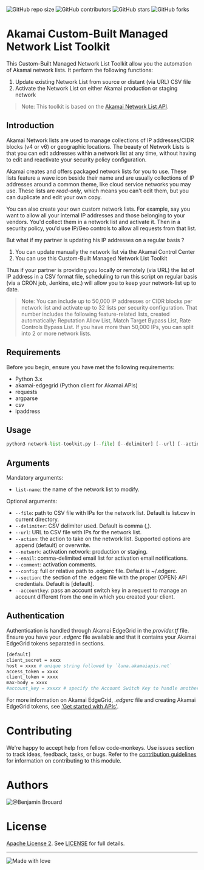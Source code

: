 
<!--- These are examples. See https://shields.io for others or to customize this set of shields. You might want to include dependencies, project status and licence info here --->
![GitHub repo size](https://img.shields.io/github/repo-size/brrbrr/akamai-custom-built-managed-network-list-toolkit)
![GitHub contributors](https://img.shields.io/github/contributors/brrbrr/akamai-custom-built-managed-network-list-toolkit)
![GitHub stars](https://img.shields.io/github/stars/brrbrr/akamai-custom-built-managed-network-list-toolkit?style=social)
![GitHub forks](https://img.shields.io/github/forks/brrbrr/akamai-custom-built-managed-network-list-toolkit?style=social)
# Akamai Custom-Built Managed Network List Toolkit

This Custom-Built Managed Network List Toolkit allow you the automation of Akamai network lists.
It perform the following functions:

1. Update existing Network List from source or distant (via URL) CSV file
2. Activate the Network List on either Akamai production or staging network
> Note: This toolkit is based on the [Akamai Network List API](https://techdocs.akamai.com/network-lists/reference/api).
## Introduction
Akamai Network lists are used to manage collections of IP addresses/CIDR blocks (v4 or v6) or geographic locations.
The beauty of Network Lists is that you can edit addresses within a network list at any time, without having to edit and reactivate your security policy configuration.

Akamai​ creates and offers packaged network lists for you to use. These lists feature a wave icon beside their name and are usually collections of IP addresses around a common theme, like cloud service networks you may use. These lists are *read-only*, which means you can't edit them, but you can duplicate and edit your own copy.

You can also create your own custom network lists. For example, say you want to allow all your internal IP addresses and those belonging to your vendors. You'd collect them in a network list and activate it. Then in a security policy, you'd use IP/Geo controls to allow all requests from that list.

But what if my partner is updating his IP addresses on a regular basis ?
1. You can update manually the network list via the Akamai Control Center
2. You can use this Custom-Built Managed Network List Toolkit

Thus if your partner is providing you locally or remotely (via URL) the list of IP address in a CSV format file, scheduling to run this script on regular basis (via a CRON job, Jenkins, etc.) will allow you to keep your network-list up to date.


> Note: You can include up to 50,000 IP addresses or CIDR blocks per network list and activate up to 32 lists per security configuration. That number includes the following feature-related lists, created automatically: Reputation Allow List, Match Target Bypass List, Rate Controls Bypass List. If you have more than 50,000 IPs, you can split into 2 or more network lists.

## Requirements
Before you begin, ensure you have met the following requirements:

- Python 3.x
- akamai-edgegrid (Python client for Akamai APIs)
- requests
- argparse
- csv
- ipaddress


## Usage
```python
python3 network-list-toolkit.py [--file] [--delimiter] [--url] [--action] [--network] [--email] [--comment] [--config] [--section] [--accountkey] list-name
```

## Arguments
Mandatory arguments:
- `list-name`: the name of the network list to modify.

Optional arguments:
- `--file`: path to CSV file with IPs for the network list. Default is list.csv in current directory.
- `--delimiter`: CSV delimiter used. Default is comma (,).
- `--url`: URL to CSV file with IPs for the network list.
- `--action`: the action to take on the network list. Supported options are append (default) or overwrite.
- `--network`: activation network: production or staging.
- `--email`: comma-delimited email list for activation email notifications.
- `--comment`: activation comments.
- `--config`: full or relative path to .edgerc file. Default is ~/.edgerc.
- `--section`: the section of the .edgerc file with the proper {OPEN} API credentials. Default is [default].
- `--accountkey`: pass an account switch key in a request to manage an account different from the one in which you created your client.

## Authentication
Authentication is handled through Akamai EdgeGrid in the _provider.tf_ file.
Ensure you have your _.edgerc_ file available and that it contains your Akamai EdgeGrid tokens separated in sections.

```bash
[default]
client_secret = xxxx
host = xxxx # unique string followed by `luna.akamaiapis.net`
access_token = xxxx
client_token = xxxx
max-body = xxxx
#account_key = xxxxx # specify the Account Switch Key to handle another another account with your Akamai Internal Credentials
```

For more information on Akamai EdgeGrid, _.edgerc_ file and creating Akamai EdgeGrid tokens, see ['Get started with APIs'](https://techdocs.akamai.com/developer/docs/set-up-authentication-credentials).

# Contributing

We're happy to accept help from fellow code-monkeys.
Use issues section to track ideas, feedback, tasks, or bugs.
Refer to the [contribution guidelines](./contributing.md) for information on contributing to this module.

# Authors

![@Benjamin Brouard](https://img.shields.io/badge/Benjamin%20Brouard-Security%20Professional%20Services%20%40%20Akamai-blue?logo=akamai&link=https://www.github.com/brrbrr)

# License

[Apache License 2](https://choosealicense.com/licenses/apache-2.0/). See [LICENSE](./LICENSE.md) for full details.

-----------------

![Made with love](https://img.shields.io/badge/Made%20with%20%E2%9D%A4%EF%B8%8F-in%20France-EF4135?labelColor=0055A4)
